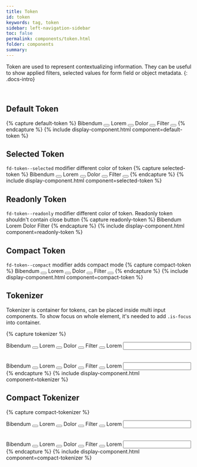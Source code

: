 ```yaml
---
title: Token
id: token
keywords: tag, token
sidebar: left-navigation-sidebar
toc: false
permalink: components/token.html
folder: components
summary:
---
```


Token are used to represent contextualizing information. They can be useful to show applied filters, selected values for form field or object metadata.
{: .docs-intro}

<br>

## Default Token
{% capture default-token %}
<span class="fd-token" role="button">
    <span class="fd-token__text">
        Bibendum
    </span>
    <button class="fd-token__close"></button>
</span>
<span class="fd-token" role="button">
    <span class="fd-token__text">
        Lorem
    </span>
    <button class="fd-token__close"></button>
</span>
<span class="fd-token" role="button">
    <span class="fd-token__text">
        Dolor
    </span>
    <button class="fd-token__close"></button>
</span>
<span class="fd-token" role="button">
    <span class="fd-token__text">
        Filter
    </span>
    <button class="fd-token__close"></button>
</span>
{% endcapture %}
{% include display-component.html component=default-token %}

## Selected Token
`fd-token--selected` modifier different color of token
{% capture selected-token %}
<span class="fd-token fd-token--selected" role="button">
    <span class="fd-token__text">
        Bibendum
    </span>
    <button class="fd-token__close"></button>
</span>
<span class="fd-token fd-token--selected" role="button">
    <span class="fd-token__text">
        Lorem
    </span>
    <button class="fd-token__close"></button>
</span>
<span class="fd-token fd-token--selected" role="button">
    <span class="fd-token__text">
        Dolor
    </span>
    <button class="fd-token__close"></button>
</span>
<span class="fd-token fd-token--selected" role="button">
    <span class="fd-token__text">
        Filter
    </span>
    <button class="fd-token__close"></button>
</span>
{% endcapture %}
{% include display-component.html component=selected-token %}

## Readonly Token
`fd-token--readonly` modifier different color of token. Readonly token shouldn't contain close button
{% capture readonly-token %}
<span class="fd-token fd-token--readonly" role="button">
    <span class="fd-token__text">
        Bibendum
    </span>
</span>
<span class="fd-token fd-token--readonly" role="button">
    <span class="fd-token__text">
        Lorem
    </span>
</span>
<span class="fd-token fd-token--readonly" role="button">
    <span class="fd-token__text">
        Dolor
    </span>
</span>
<span class="fd-token fd-token--readonly" role="button">
    <span class="fd-token__text">
        Filter
    </span>
</span>
{% endcapture %}
{% include display-component.html component=readonly-token %}

## Compact Token
`fd-token--compact` modifier adds compact mode
{% capture compact-token %}
<span class="fd-token fd-token--compact" role="button">
    <span class="fd-token__text">
        Bibendum
    </span>
    <button class="fd-token__close"></button>
</span>
<span class="fd-token fd-token--compact" role="button">
    <span class="fd-token__text">
        Lorem
    </span>
    <button class="fd-token__close"></button>
</span>
<span class="fd-token fd-token--compact" role="button">
    <span class="fd-token__text">
        Dolor
    </span>
    <button class="fd-token__close"></button>
</span>
<span class="fd-token fd-token--compact" role="button">
    <span class="fd-token__text">
        Filter
    </span>
    <button class="fd-token__close"></button>
</span>
{% endcapture %}
{% include display-component.html component=compact-token %}


## Tokenizer
Tokenizer is container for tokens, can be placed inside multi input components. 
To show focus on whole element, it's needed to add `.is-focus` into container.

{% capture tokenizer %}
<div class="fd-tokenizer">
    <div class="fd-tokenizer__inner">
        <span class="fd-token" role="button">
            <span class="fd-token__text">
                Bibendum
            </span>
            <button class="fd-token__close"></button>
        </span>
        <span class="fd-token" role="button">
            <span class="fd-token__text">
                Lorem
            </span>
            <button class="fd-token__close"></button>
        </span>
        <span class="fd-token" role="button">
            <span class="fd-token__text">
                Dolor
            </span>
            <button class="fd-token__close"></button>
        </span>
        <span class="fd-token" role="button">
            <span class="fd-token__text">
                Filter
            </span>
            <button class="fd-token__close"></button>
        </span>
        <span class="fd-token fd-token--readonly">
            <span class="fd-token__text">
                Lorem
            </span>
        </span>
        <input class="fd-input fd-tokenizer__input" />
    </div>
</div>
<br/><br/>
<div class="fd-tokenizer is-focus">
    <div class="fd-tokenizer__inner">
        <span class="fd-token" role="button">
            <span class="fd-token__text">
                Bibendum
            </span>
            <button class="fd-token__close"></button>
        </span>
        <span class="fd-token" role="button">
            <span class="fd-token__text">
                Lorem
            </span>
            <button class="fd-token__close"></button>
        </span>
        <span class="fd-token" role="button">
            <span class="fd-token__text">
                Dolor
            </span>
            <button class="fd-token__close"></button>
        </span>
        <span class="fd-token" role="button">
            <span class="fd-token__text">
                Filter
            </span>
            <button class="fd-token__close"></button>
        </span>
        <span class="fd-token fd-token--readonly">
            <span class="fd-token__text">
                Lorem
            </span>
        </span>
        <input class="fd-input fd-tokenizer__input" />
    </div>
</div>
{% endcapture %}
{% include display-component.html component=tokenizer %}

## Compact Tokenizer
{% capture compact-tokenizer %}
<div class="fd-tokenizer fd-tokenizer--compact">
    <div class="fd-tokenizer__inner">
        <span class="fd-token fd-token--compact" role="button">
            <span class="fd-token__text">
                Bibendum
            </span>
            <button class="fd-token__close"></button>
        </span>
        <span class="fd-token fd-token--compact" role="button">
            <span class="fd-token__text">
                Lorem
            </span>
            <button class="fd-token__close"></button>
        </span>
        <span class="fd-token fd-token--compact" role="button">
            <span class="fd-token__text">
                Dolor
            </span>
            <button class="fd-token__close"></button>
        </span>
        <span class="fd-token fd-token--compact" role="button">
            <span class="fd-token__text">
                Filter
            </span>
            <button class="fd-token__close"></button>
        </span>
        <span class="fd-token fd-token--readonly fd-token--compact">
            <span class="fd-token__text">
                Lorem
            </span>
        </span>
        <input class="fd-input fd-input--compact fd-tokenizer__input" />
    </div>
</div>
<br/><br/>
<div class="fd-tokenizer fd-tokenizer--compact is-focus">
    <div class="fd-tokenizer__inner">
        <span class="fd-token fd-token--compact" role="button">
            <span class="fd-token__text">
                Bibendum
            </span>
            <button class="fd-token__close"></button>
        </span>
        <span class="fd-token fd-token--compact" role="button">
            <span class="fd-token__text">
                Lorem
            </span>
            <button class="fd-token__close"></button>
        </span>
        <span class="fd-token fd-token--compact" role="button">
            <span class="fd-token__text">
                Dolor
            </span>
            <button class="fd-token__close"></button>
        </span>
        <span class="fd-token fd-token--compact" role="button">
            <span class="fd-token__text">
                Filter
            </span>
            <button class="fd-token__close"></button>
        </span>
        <span class="fd-token fd-token--readonly fd-token--compact">
            <span class="fd-token__text">
                Lorem
            </span>
        </span>
        <input class="fd-input fd-input--compact fd-tokenizer__input" />
    </div>
</div>
{% endcapture %}
{% include display-component.html component=compact-tokenizer %}

